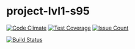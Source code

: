 # project-lvl1-s95

[![Code Climate](https://codeclimate.com/github/aquaform/project-lvl1-s95/badges/gpa.svg)](https://codeclimate.com/github/aquaform/project-lvl1-s95)
[![Test Coverage](https://codeclimate.com/github/aquaform/project-lvl1-s95/badges/coverage.svg)](https://codeclimate.com/github/aquaform/project-lvl1-s95/coverage)
[![Issue Count](https://codeclimate.com/github/aquaform/project-lvl1-s95/badges/issue_count.svg)](https://codeclimate.com/github/aquaform/project-lvl1-s95)

[![Build Status](https://travis-ci.org/aquaform/project-lvl1-s95.svg?branch=master)](https://travis-ci.org/aquaform/project-lvl1-s95)
